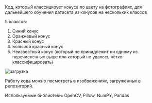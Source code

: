 Код, который классицирует конуса по цвету на фотографиях, для дальнейшего обучения датасета из конусов на нескольких классов

5 классов:
1) Синий конус
2) Оранжевый конус
3) Красный конус
4) Большой красный конус
5) Неизвестный конус (который не принадлежит ни одному из перечисленных выше или который не удалось чётко классифицировать)


![загрузка](https://user-images.githubusercontent.com/71214107/157867803-00b3b83e-35c1-4bf5-95b3-2ab447e43ce4.png)

Работу кода можно посмотреть в изображениях, загруженных в репозиторий.

Используемые библиотеки: OpenCV, Pillow, NumPY, Pandas
